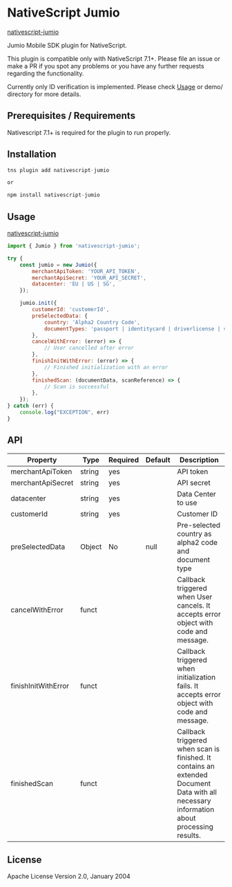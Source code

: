 # NativeScript Jumio

[nativescript-jumio](https://github.com/mattCCC/nativescript-jumio)

Jumio Mobile SDK plugin for NativeScript.

This plugin is compatible only with NativeScript 7.1+. Please file an issue or make a PR if you spot any problems or you have any further requests regarding the functionality.

Currently only ID verification is implemented. Please check [Usage](#usage) or demo/ directory for more details.

## Prerequisites / Requirements

Nativescript 7.1+ is required for the plugin to run properly.

## Installation

```javascript
tns plugin add nativescript-jumio

or

npm install nativescript-jumio
```

## Usage

[nativescript-jumio](https://www.npmjs.com/package/nativescript-jumio)

```javascript
import { Jumio } from 'nativescript-jumio';

try {
    const jumio = new Jumio({
        merchantApiToken: 'YOUR_API_TOKEN',
        merchantApiSecret: 'YOUR_API_SECRET',
        datacenter: 'EU | US | SG',
    });

    jumio.init({
        customerId: 'customerId',
        preSelectedData: {
            country: 'Alpha2 Country Code',
            documentTypes: 'passport | identitycard | driverlicense | visa',
        },
        cancelWithError: (error) => {
            // User cancelled after error
        },
        finishInitWithError: (error) => {
            // Finished initialization with an error
        },
        finishedScan: (documentData, scanReference) => {
            // Scan is successful
        },
    });
} catch (err) {
    console.log("EXCEPTION", err)
}

```
## API

| Property | Type | Required | Default | Description |
| --- | --- | --- | --- | --- |
| merchantApiToken | string | yes |  | API token |
| merchantApiSecret | string | yes |  | API secret |
| datacenter | string | yes | | Data Center to use
| customerId | string | yes | | Customer ID
| preSelectedData | Object | No | null | Pre-selected country as alpha2 code and document type
| cancelWithError | funct |  |  | Callback triggered when User cancels. It accepts error object with code and message. |
| finishInitWithError | funct |  |  | Callback triggered when initialization fails. It accepts error object with code and message. |
| finishedScan | funct |  |  | Callback triggered when scan is finished. It contains an extended Document Data with all necessary information about processing results. |

## License

Apache License Version 2.0, January 2004
